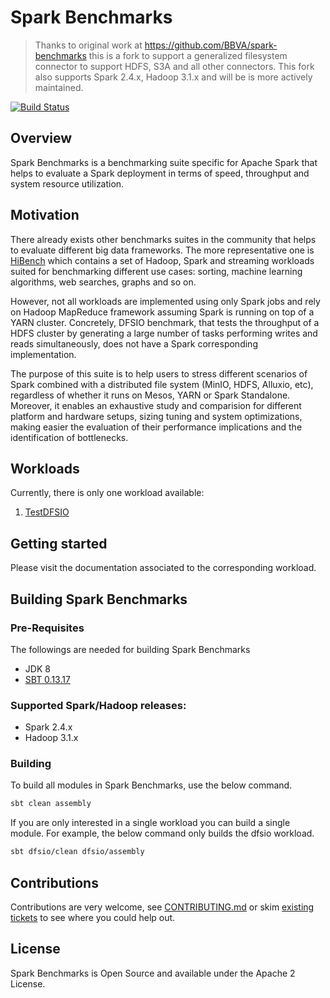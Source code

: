 Spark Benchmarks
================

> Thanks to original work at https://github.com/BBVA/spark-benchmarks this is a fork to support
> a generalized filesystem connector to support HDFS, S3A and all other connectors. This fork
> also supports Spark 2.4.x, Hadoop 3.1.x and will be is more actively maintained.

[![Build Status](https://travis-ci.org/minio/spark-benchmarks.svg?branch=master)](https://travis-ci.org/minio/spark-benchmarks)

Overview
--------

Spark Benchmarks is a benchmarking suite specific for Apache Spark that helps to evaluate a Spark deployment 
in terms of speed, throughput and system resource utilization.

Motivation
----------

There already exists other benchmarks suites in the community that helps to evaluate different big data 
frameworks. The more representative one is [HiBench](https://github.com/intel-hadoop/HiBench) which contains a set of 
Hadoop, Spark and streaming workloads suited for benchmarking different use cases: sorting, machine learning 
algorithms, web searches, graphs and so on. 

However, not all workloads are implemented using only Spark jobs and rely on Hadoop MapReduce framework assuming Spark
is running on top of a YARN cluster. Concretely, DFSIO benchmark, that tests the throughput of a HDFS cluster by 
generating a large number of tasks performing writes and reads simultaneously, does not have a Spark corresponding 
implementation.

The purpose of this suite is to help users to stress different scenarios of Spark combined with a distributed 
file system (MinIO, HDFS, Alluxio, etc), regardless of whether it runs on Mesos, YARN or Spark Standalone. Moreover, it enables
an exhaustive study and comparision for different platform and hardware setups, sizing tuning and system optimizations, 
making easier the evaluation of their performance implications and the identification of bottlenecks.

Workloads
---------

Currently, there is only one workload available:

1. [TestDFSIO](./docs/TestDFSIO.md)

Getting started
---------------

Please visit the documentation associated to the corresponding workload.

Building Spark Benchmarks
-------------------------

### Pre-Requisites

The followings are needed for building Spark Benchmarks

* JDK 8
* [SBT 0.13.17](http://www.scala-sbt.org/0.13.17/docs/Getting-Started/Setup.html)

### Supported Spark/Hadoop releases:

* Spark 2.4.x
* Hadoop 3.1.x

### Building

To build all modules in Spark Benchmarks, use the below command.

```bash
sbt clean assembly
```

If you are only interested in a single workload you can build a single module. For example, the below command only
builds the dfsio workload.

```bash
sbt dfsio/clean dfsio/assembly
```

## Contributions

Contributions are very welcome, see [CONTRIBUTING.md](https://github.com/minio/spark-benchmarks/blob/master/CONTRIBUTING.md) 
or skim [existing tickets](https://github.com/minio/spark-benchmarks/issues) to see where you could help out.

## License

Spark Benchmarks is Open Source and available under the Apache 2 License.
